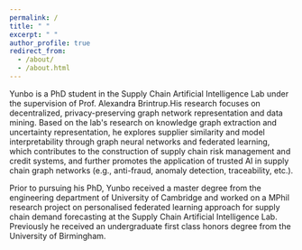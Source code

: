 ```yaml
---
permalink: /
title: " "
excerpt: " "
author_profile: true
redirect_from: 
  - /about/
  - /about.html
---
```


Yunbo is a PhD student in the Supply Chain Artificial Intelligence Lab under the supervision of Prof. Alexandra Brintrup.His research focuses on decentralized, privacy-preserving graph network representation and data mining. Based on the lab's research on knowledge graph extraction and uncertainty representation, he explores supplier similarity and model interpretability through graph neural networks and federated learning, which contributes to the construction of supply chain risk management and credit systems, and further promotes the application of trusted AI in supply chain graph networks (e.g., anti-fraud, anomaly detection, traceability, etc.).

Prior to pursuing his PhD, Yunbo received a master degree from the engineering department of University of Cambridge and worked on a MPhil research project on personalised federated learning approach for supply chain demand forecasting at the Supply Chain Artificial Intelligence Lab. Previously he received an undergraduate first class honors degree from the University of Birmingham.
